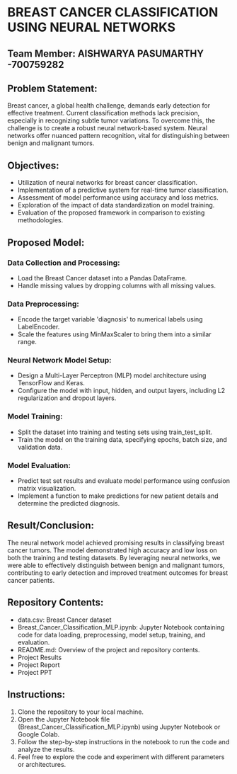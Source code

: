 # BREAST CANCER CLASSIFICATION USING NEURAL NETWORKS

## Team Member: AISHWARYA PASUMARTHY -700759282

## Problem Statement:
Breast cancer, a global health challenge, demands early detection for effective treatment. Current classification methods lack precision, especially in recognizing subtle tumor variations. To overcome this, the challenge is to create a robust neural network-based system. Neural networks offer nuanced pattern recognition, vital for distinguishing between benign and malignant tumors.

## Objectives:
- Utilization of neural networks for breast cancer classification.
- Implementation of a predictive system for real-time tumor classification.
- Assessment of model performance using accuracy and loss metrics.
- Exploration of the impact of data standardization on model training.
- Evaluation of the proposed framework in comparison to existing methodologies.

## Proposed Model:

### Data Collection and Processing:
- Load the Breast Cancer dataset into a Pandas DataFrame.
- Handle missing values by dropping columns with all missing values.

### Data Preprocessing:
- Encode the target variable 'diagnosis' to numerical labels using LabelEncoder.
- Scale the features using MinMaxScaler to bring them into a similar range.

### Neural Network Model Setup:
- Design a Multi-Layer Perceptron (MLP) model architecture using TensorFlow and Keras.
- Configure the model with input, hidden, and output layers, including L2 regularization and dropout layers.

### Model Training:
- Split the dataset into training and testing sets using train_test_split.
- Train the model on the training data, specifying epochs, batch size, and validation data.

### Model Evaluation:
- Predict test set results and evaluate model performance using confusion matrix visualization.
- Implement a function to make predictions for new patient details and determine the predicted diagnosis.

## Result/Conclusion:
The neural network model achieved promising results in classifying breast cancer tumors. The model demonstrated high accuracy and low loss on both the training and testing datasets. By leveraging neural networks, we were able to effectively distinguish between benign and malignant tumors, contributing to early detection and improved treatment outcomes for breast cancer patients.


## Repository Contents:
- data.csv: Breast Cancer dataset
- Breast_Cancer_Classification_MLP.ipynb: Jupyter Notebook containing code for data loading, preprocessing, model setup, training, and evaluation.
- README.md: Overview of the project and repository contents.
- Project Results
- Project Report
- Project PPT

## Instructions:
1. Clone the repository to your local machine.
2. Open the Jupyter Notebook file (Breast_Cancer_Classification_MLP.ipynb) using Jupyter Notebook or Google Colab.
3. Follow the step-by-step instructions in the notebook to run the code and analyze the results.
4. Feel free to explore the code and experiment with different parameters or architectures.
